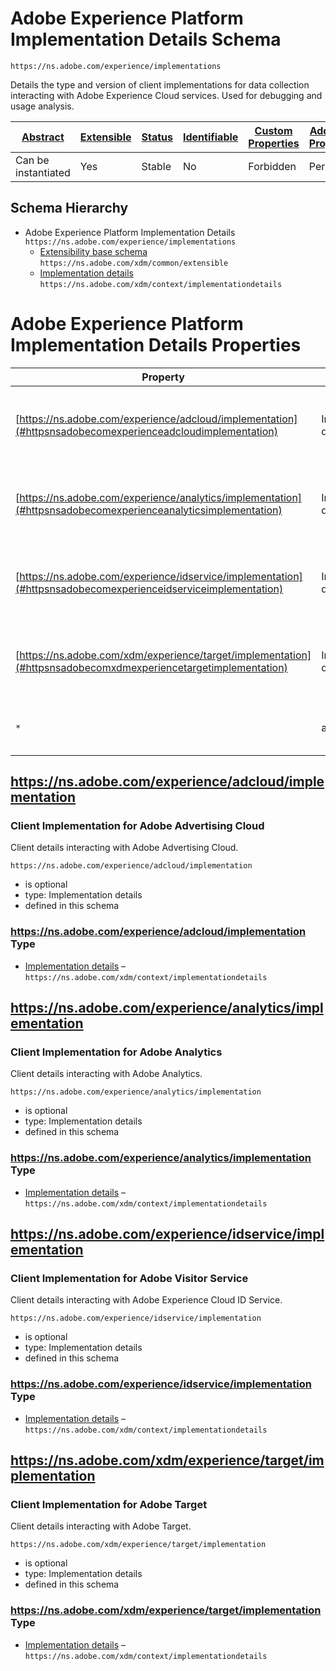 
# Adobe Experience Platform Implementation Details Schema

```
https://ns.adobe.com/experience/implementations
```

Details the type and version of client implementations for data collection interacting with Adobe Experience Cloud services. Used for debugging and usage analysis.

| [Abstract](../../../abstract.md) | [Extensible](../../../extensions.md) | [Status](../../../status.md) | [Identifiable](../../../id.md) | [Custom Properties](../../../extensions.md) | [Additional Properties](../../../extensions.md) | Defined In |
|----------------------------------|--------------------------------------|------------------------------|--------------------------------|---------------------------------------------|-------------------------------------------------|------------|
| Can be instantiated | Yes | Stable | No | Forbidden | Permitted | [adobe/experience/implementations.schema.json](adobe/experience/implementations.schema.json) |
## Schema Hierarchy

* Adobe Experience Platform Implementation Details `https://ns.adobe.com/experience/implementations`
  * [Extensibility base schema](../../datatypes/extensible.schema.md) `https://ns.adobe.com/xdm/common/extensible`
  * [Implementation details](../../datatypes/implementationdetails.schema.md) `https://ns.adobe.com/xdm/context/implementationdetails`


# Adobe Experience Platform Implementation Details Properties

| Property | Type | Required | Defined by |
|----------|------|----------|------------|
| [https://ns.adobe.com/experience/adcloud/implementation](#httpsnsadobecomexperienceadcloudimplementation) | Implementation details | Optional | Adobe Experience Platform Implementation Details (this schema) |
| [https://ns.adobe.com/experience/analytics/implementation](#httpsnsadobecomexperienceanalyticsimplementation) | Implementation details | Optional | Adobe Experience Platform Implementation Details (this schema) |
| [https://ns.adobe.com/experience/idservice/implementation](#httpsnsadobecomexperienceidserviceimplementation) | Implementation details | Optional | Adobe Experience Platform Implementation Details (this schema) |
| [https://ns.adobe.com/xdm/experience/target/implementation](#httpsnsadobecomxdmexperiencetargetimplementation) | Implementation details | Optional | Adobe Experience Platform Implementation Details (this schema) |
| `*` | any | Additional | this schema *allows* additional properties |

## https://ns.adobe.com/experience/adcloud/implementation
### Client Implementation for Adobe Advertising Cloud

Client details interacting with Adobe Advertising Cloud.

`https://ns.adobe.com/experience/adcloud/implementation`
* is optional
* type: Implementation details
* defined in this schema

### https://ns.adobe.com/experience/adcloud/implementation Type


* [Implementation details](../../datatypes/implementationdetails.schema.md) – `https://ns.adobe.com/xdm/context/implementationdetails`





## https://ns.adobe.com/experience/analytics/implementation
### Client Implementation for Adobe Analytics

Client details interacting with Adobe Analytics.

`https://ns.adobe.com/experience/analytics/implementation`
* is optional
* type: Implementation details
* defined in this schema

### https://ns.adobe.com/experience/analytics/implementation Type


* [Implementation details](../../datatypes/implementationdetails.schema.md) – `https://ns.adobe.com/xdm/context/implementationdetails`





## https://ns.adobe.com/experience/idservice/implementation
### Client Implementation for Adobe Visitor Service

Client details interacting with Adobe Experience Cloud ID Service.

`https://ns.adobe.com/experience/idservice/implementation`
* is optional
* type: Implementation details
* defined in this schema

### https://ns.adobe.com/experience/idservice/implementation Type


* [Implementation details](../../datatypes/implementationdetails.schema.md) – `https://ns.adobe.com/xdm/context/implementationdetails`





## https://ns.adobe.com/xdm/experience/target/implementation
### Client Implementation for Adobe Target

Client details interacting with Adobe Target.

`https://ns.adobe.com/xdm/experience/target/implementation`
* is optional
* type: Implementation details
* defined in this schema

### https://ns.adobe.com/xdm/experience/target/implementation Type


* [Implementation details](../../datatypes/implementationdetails.schema.md) – `https://ns.adobe.com/xdm/context/implementationdetails`




